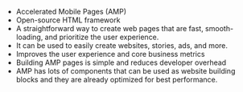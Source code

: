 - Accelerated Mobile Pages (AMP)
- Open-source HTML framework
- A straightforward way to create web pages that are fast, smooth-loading, and prioritize the user experience.
- It can be used to easily create websites, stories, ads, and more.
- Improves the user experience and core business metrics
- Building AMP pages is simple and reduces developer overhead
- AMP has lots of components that can be used as website building blocks and they are already optimized for best performance.